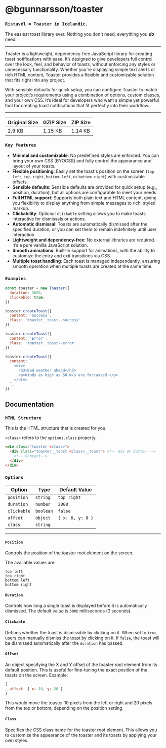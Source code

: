 # @bgunnarsson/toaster

### `Ristavél = Toaster in Icelandic.`

The easiest toast library ever. Nothing you don't need, everything you **_do_** need.

---

Toaster is a lightweight, dependency-free JavaScript library for creating toast notifications with ease. It’s designed to give developers full control over the look, feel, and behavior of toasts, without enforcing any styles or unnecessary functionality. Whether you're displaying simple text alerts or rich HTML content, Toaster provides a flexible and customizable solution that fits right into any project.

With sensible defaults for quick setup, you can configure Toaster to match your project’s requirements using a combination of options, custom classes, and your own CSS. It’s ideal for developers who want a simple yet powerful tool for creating toast notifications that fit perfectly into their workflow.


---

| **Original Size** | **GZIP Size** | **ZIP Size** |
|-------------------|---------------|--------------|
| 2.9 KB            | 1.15 KB       | 1.14 KB      |


### `Key features`

- **Minimal and customizable**: No predefined styles are enforced. You can bring your own CSS (BYOCSS) and fully control the appearance and layout of your toasts.
- **Flexible positioning**: Easily set the toast's position on the screen (`top left`, `top right`, `bottom left`, or `bottom right`) with customizable offsets.
- **Sensible defaults**: Sensible defaults are provided for quick setup (e.g., position, duration), but all options are configurable to meet your needs.
- **Full HTML support**: Supports both plain text and HTML content, giving you flexibility to display anything from simple messages to rich, styled markup.
- **Clickability**: Optional `clickable` setting allows you to make toasts interactive for dismissals or actions.
- **Automatic dismissal**: Toasts are automatically dismissed after the specified duration, or you can set them to remain indefinitely until user interaction.
- **Lightweight and dependency-free**: No external libraries are required. It’s a pure vanilla JavaScript solution.
- **Smooth animations**: Built-in support for animations, with the ability to customize the entry and exit transitions via CSS.
- **Multiple toast handling**: Each toast is managed independently, ensuring smooth operation when multiple toasts are created at the same time.



### `Examples`

```javascript
const toaster = new Toaster({
  duration: 3000,
  clickable: true,
})
```

```javascript
toaster.createToast({
  content: 'Success',
  class: 'toaster__toast--success'
})
```

```javascript
toaster.createToast({
  content: 'Error',
  class: 'toaster__toast--error'
})
```

```javascript
toaster.createToast({
  content: `
    <div>
      <h3>Bad weather ahead</h3>
      <p>Winds as high as 50 m/s are forcasted.</p>
    </div>
  `,
})
```

## Documentation


### `HTML Structure`

This is the HTML structure that is created for you.

`<class>` refers to the `options.class` property.

```html
<div class="toaster <class>">
  <div class="toaster__toast <class>__toast"> <!-- div or button -->
    <!-- Content-->
  </div>
</div>
```

### `Options`

| **Option**  | **Type**   | **Default Value** |
|-------------|------------|-------------------|
| `position`  | `string`   | `top right`       |
| `duration`  | `number`   | `3000`            |
| `clickable` | `boolean`  | `false`           |
| `offset`    | `object`   | `{ x: 0, y: 0 }`  |
| `class`     | `string`   |                   |

---

#### `Position`

Controls the position of the toaster root element on the screen.

The available values are:

```
top left
top right
bottom left
bottom right
```

#### `Duration`

Controls how long a single toast is displayed before it is automatically dismissed. The default value is `3000` milliseconds (3 seconds).

#### `Clickable`

Defines whether the toast is dismissible by clicking on it. When set to `true`, users can manually dismiss the toast by clicking on it. If `false`, the toast will be dismissed automatically after the `duration` has passed.

#### `Offset`

An object specifying the X and Y offset of the toaster root element from its default position. This is useful for fine-tuning the exact position of the toasts on the screen. Example:

```js
{
  offset: { x: 10, y: 20 }
}
```

This would move the toaster 10 pixels from the left or right and 20 pixels from the top or bottom, depending on the position setting.

#### `Class`

Specifies the CSS class name for the toaster root element. This allows you to customize the appearance of the toaster and its toasts by applying your own styles.
